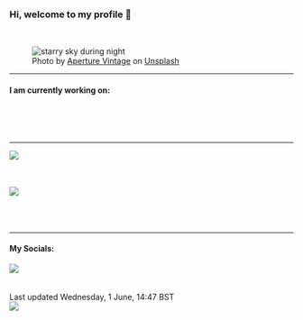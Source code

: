 <h3>Hi, welcome to my profile 👋</h3>

<br />
<figure>
  <img
    src="https://images.unsplash.com/photo-1500767308472-968686793001?crop=entropy&cs=tinysrgb&fit=max&fm=jpg&ixid=MnwyNzQ3MDB8MHwxfHJhbmRvbXx8fHx8fHx8fDE2NTQwODcwMzU&ixlib=rb-1.2.1&q=80&w=1080&auto=format"
    alt="starry sky during night" 
  />
  <figcaption>Photo by <a
    href="https://unsplash.com/@aperturevintage?utm_source=Profile%20readme&utm_medium=referral">Aperture Vintage</a> on <a
    href="https://unsplash.com/?utm_source=Profile%20readme&utm_medium=referral">Unsplash</a></figcaption>
</figure>


<hr />
<h4>I am currently working on:</h4>
<a href=""></a>

<br /><br /><br />

<hr />
<img
  src="https://github-readme-stats.vercel.app/api?username=shanelucy&show_icons=true&theme=calm"
/>
<br /><br /><br />

<img 
  src="https://github-readme-stats.vercel.app/api/top-langs/?username=shanelucy&theme=calm"
/>
<br /><br /><br /><br />
<hr />
<h4>My Socials:</h4>
<a href="https://uk.linkedin.com/in/shane-lucy-4735b616a">
  <img
    src="https://img.shields.io/badge/linkedin%20-%230077B5.svg?&style=for-the-badge&logo=linkedin&logoColor=white"
  />
</a>
<br /><br /><br />
Last updated Wednesday, 1 June, 14:47 BST
<br />
<img
  src="https://github.com/ShaneLucy/ShaneLucy/workflows/README%20build/badge.svg"
/>

